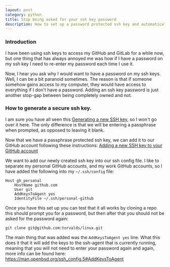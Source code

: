 ```yaml
---
layout: post
category: python
title: Stop being asked for your ssh key password
description: How to set up a password protected ssh key and automatically add it to you ssh-agent.
---
```


### Introduction

I have been using ssh keys to access my GitHub and GitLab for a while now, but
one thing that has always annoyed me was how if I have a password on my ssh key
I need to re-enter my password each time I use it.

Now, I hear you ask why I would want to have a password on my ssh keys. Well, I
can be a bit paranoid sometimes. The reason is that if someone somehow gains
access to my computer, they would have access to everything if I don't have a
password. Adding an ssh key password is just another stop-gap between being
completely owned and not.

### How to generate a secure ssh key.

I am sure you have all seen this [Generating a new SSH
key](https://docs.github.com/en/authentication/connecting-to-github-with-ssh/generating-a-new-ssh-key-and-adding-it-to-the-ssh-agent),
so I won't go over it here. The only difference is that we will be entering a
passphrase when prompted, as opposed to leaving it blank.


Now that we have a passphrase protected ssh key, we can add it to our GitHub
account following these instructions: [Adding a new SSH key to your GitHub
account](https://docs.github.com/en/authentication/connecting-to-github-with-ssh/adding-a-new-ssh-key-to-your-github-account)

We want to add our newly created ssh key into our ssh config file.  I like to
separate my personal GitHub accounts, and my work GitHub accounts, so I have
added the following into my `~/.ssh/config` file:

```
Host gh_personal
    HostName github.com
    User git
    AddKeysToAgent yes
    IdentityFile ~/.ssh/personal-github
```

Once you have this set up you can test that it all works by cloning a repo this
should prompt you for a password, but then after that you should not be asked
for the password again:

```
git clone git@github.com:torvalds/linux.git
```

The main thing that was added was the `AddKeysToAgent yes` line. What this does
it that it will add the keys to the ssh-agent that is currently running,
meaning that you will not need to enter your password again and again, more
info can be found here: https://man.openbsd.org/ssh_config.5#AddKeysToAgent

